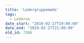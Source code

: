 ```yaml
---
title: 'Ledergruppemøde'
tags:
  - Lederne
date_start: "2019-02-27T19:00:00"
date_end: "2019-02-27T21:00:00"
old_id: 7306
---
```

